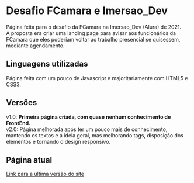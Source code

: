 # Desafio FCamara e Imersao_Dev

Página feita para o desafio da FCamara na Imersao_Dev (Alura) de 2021.  
A proposta era criar uma landing page para avisar aos funcionários da FCamara que eles poderiam voltar ao trabalho presencial se quisessem, mediante agendamento.

## Linguagens utilizadas
Página feita com um pouco de Javascript e majoritariamente com HTML5 e CSS3.

## Versões
v1.0: **Primeira página criada, com quase nenhum conhecimento de FrontEnd.**<br>
v2.0: Página melhorada após ter um pouco mais de conhecimento, mantendo os textos e a ideia geral, mas melhorando tags, disposição dos elementos e tornando o design responsivo.

## Página atual
[Link para a última versão do site](https://carolinaseixas.github.io/fcamara_imersaodev/)


